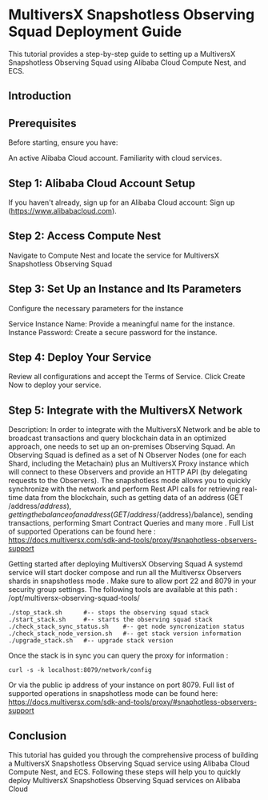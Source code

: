 # MultiversX Snapshotless Observing Squad Deployment Guide

This tutorial provides a step-by-step guide to setting up a MultiversX Snapshotless Observing Squad using Alibaba Cloud Compute Nest, and ECS. 

## Introduction

## Prerequisites
Before starting, ensure you have:

An active Alibaba Cloud account.
Familiarity with cloud services.

## Step 1: Alibaba Cloud Account Setup
If you haven't already, sign up for an Alibaba Cloud account: Sign up (https://www.alibabacloud.com).

## Step 2: Access Compute Nest
Navigate to Compute Nest and locate the service for MultiversX Snapshotless Observing Squad

## Step 3: Set Up an Instance and Its Parameters
Configure the necessary parameters for the instance

Service Instance Name: Provide a meaningful name for the instance.
Instance Password: Create a secure password for the instance.

## Step 4: Deploy Your Service
Review all configurations and accept the Terms of Service. Click Create Now to deploy your service.

## Step 5: Integrate with the MultiversX Network
Description:
In order to integrate with the MultiversX Network and be able to broadcast transactions and query blockchain data in an optimized approach, one needs to set up an on-premises Observing Squad. An Observing Squad is defined as a set of N Observer Nodes (one for each Shard, including the Metachain) plus an MultiversX Proxy instance which will connect to these Observers and provide an HTTP API (by delegating requests to the Observers).
The snapshotless mode allows you to quickly synchronize with the network and perform Rest API calls for retrieving real-time data from the blockchain, such as getting data of an address (GET /address/${address}), getting the balance of an address (GET /address/${address}/balance), sending transactions, performing Smart Contract Queries and many more .
Full List of supported Operations can be found here : https://docs.multiversx.com/sdk-and-tools/proxy/#snaphotless-observers-support

Getting started after deploying MultiversX Observing Squad
A systemd service will start docker compose and run all the Multiversx Observers shards in snapshotless mode .
Make sure to allow port 22 and 8079 in your security group settings.
The following tools are available at this path : /opt/multiversx-observing-squad-tools/
```
./stop_stack.sh      #-- stops the observing squad stack
./start_stack.sh     #-- starts the observing squad stack
./check_stack_sync_status.sh    #-- get node syncronization status
./check_stack_node_version.sh   #-- get stack version information
./upgrade_stack.sh   #-- upgrade stack version
```
Once the stack is in sync you can query the proxy for information :
```
curl -s -k localhost:8079/network/config
```
Or via the public ip address of your instance on port 8079.
Full list of supported operations in snapshotless mode can be found here: https://docs.multiversx.com/sdk-and-tools/proxy/#snaphotless-observers-support

## Conclusion
This tutorial has guided you through the comprehensive process of building a MultiversX Snapshotless Observing Squad service using Alibaba Cloud Compute Nest, and ECS. Following these steps will help you to quickly deploy MultiversX Snapshotless Observing Squad services on Alibaba Cloud
